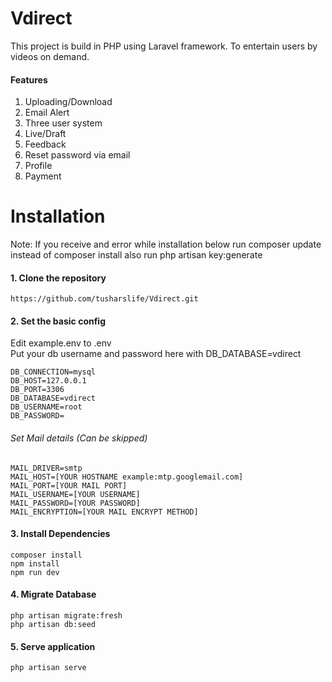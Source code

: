 # Vdirect
This project is build in PHP using Laravel framework. To entertain users by videos on demand.
#### Features
1. Uploading/Download
2. Email Alert
3. Three user system
4. Live/Draft
5. Feedback
6. Reset password via email
7. Profile
8. Payment
# Installation

Note: If you receive and error while installation below
run composer update instead of composer install also run php artisan key:generate

#### 1. Clone the repository 
    https://github.com/tusharslife/Vdirect.git
    
#### 2. Set the basic config
Edit example.env to .env <br />
Put your db username and password here with DB_DATABASE=vdirect <br />

    DB_CONNECTION=mysql
    DB_HOST=127.0.0.1
    DB_PORT=3306
    DB_DATABASE=vdirect
    DB_USERNAME=root
    DB_PASSWORD=
    
###### Set Mail details (Can be skipped)
    MAIL_DRIVER=smtp
    MAIL_HOST=[YOUR HOSTNAME example:mtp.googlemail.com]
    MAIL_PORT=[YOUR MAIL PORT]
    MAIL_USERNAME=[YOUR USERNAME]
    MAIL_PASSWORD=[YOUR PASSWORD]
    MAIL_ENCRYPTION=[YOUR MAIL ENCRYPT METHOD]

#### 3. Install Dependencies
    composer install
    npm install
    npm run dev                

#### 4. Migrate Database
    php artisan migrate:fresh
    php artisan db:seed

#### 5. Serve application
    php artisan serve
